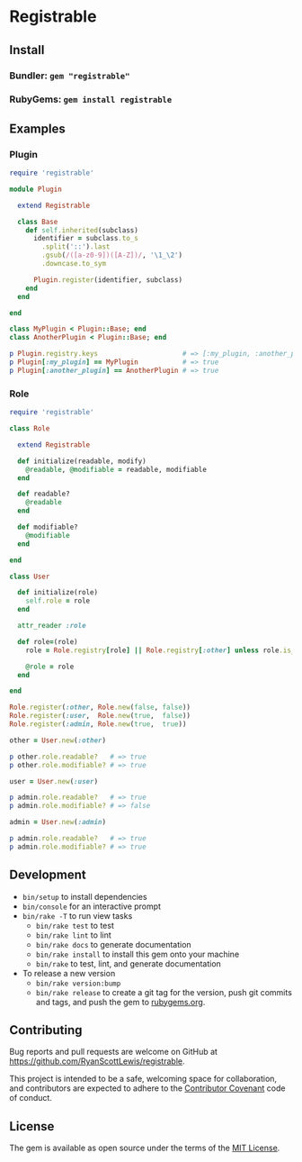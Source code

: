 # Registrable

## Install

### Bundler: `gem "registrable"`

### RubyGems: `gem install registrable`

## Examples

### Plugin

```rb
require 'registrable'

module Plugin

  extend Registrable

  class Base
    def self.inherited(subclass)
      identifier = subclass.to_s
        .split('::').last
        .gsub(/([a-z0-9])([A-Z])/, '\1_\2')
        .downcase.to_sym

      Plugin.register(identifier, subclass)
    end
  end

end

class MyPlugin < Plugin::Base; end
class AnotherPlugin < Plugin::Base; end
```

```rb
p Plugin.registry.keys                     # => [:my_plugin, :another_plugin]
p Plugin[:my_plugin] == MyPlugin           # => true
p Plugin[:another_plugin] == AnotherPlugin # => true
```

### Role

```rb
require 'registrable'

class Role

  extend Registrable

  def initialize(readable, modify)
    @readable, @modifiable = readable, modifiable
  end

  def readable?
    @readable
  end

  def modifiable?
    @modifiable
  end

end

class User

  def initialize(role)
    self.role = role
  end

  attr_reader :role

  def role=(role)
    role = Role.registry[role] || Role.registry[:other] unless role.is_a?(Role)

    @role = role
  end

end

Role.register(:other, Role.new(false, false))
Role.register(:user,  Role.new(true,  false))
Role.register(:admin, Role.new(true,  true))
```

```rb
other = User.new(:other)

p other.role.readable?   # => true
p other.role.modifiable? # => true

user = User.new(:user)

p admin.role.readable?   # => true
p admin.role.modifiable? # => false

admin = User.new(:admin)

p admin.role.readable?   # => true
p admin.role.modifiable? # => true
```

## Development

* `bin/setup` to install dependencies
* `bin/console` for an interactive prompt
* `bin/rake -T` to run view tasks
  * `bin/rake test` to test
  * `bin/rake lint` to lint
  * `bin/rake docs` to generate documentation
  * `bin/rake install` to install this gem onto your machine
  * `bin/rake` to test, lint, and generate documentation
* To release a new version
  * `bin/rake version:bump`
  * `bin/rake release` to create a git tag for the version, push git commits and tags, and push the gem to [rubygems.org](https://rubygems.org).

## Contributing

Bug reports and pull requests are welcome on GitHub at https://github.com/RyanScottLewis/registrable.

This project is intended to be a safe, welcoming space for collaboration, and contributors are expected to adhere to the [Contributor Covenant](http://contributor-covenant.org) code of conduct.

## License

The gem is available as open source under the terms of the [MIT License](http://opensource.org/licenses/MIT).
